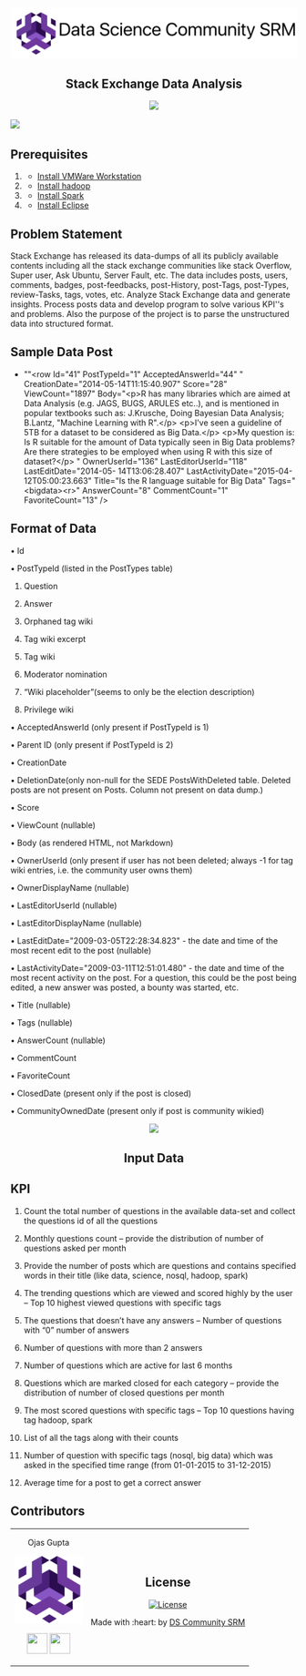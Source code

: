 <p align="center">
<a href="https://dscommunity.in">
	<img src="https://github.com/Data-Science-Community-SRM/template/blob/master/Header.png?raw=true" />
</a>
	<h2 align="center"> Stack Exchange Data Analysis </h2>
	
	
<p align="center">
	<img src="https://upload.wikimedia.org/wikipedia/commons/6/6f/Stack_Exchange_Logo.png" />
	</p>

<p align="left">
	<img src="https://cdn4.iconfinder.com/data/icons/logos-and-brands/512/318_Stack_Overflow_logo-512.png" />
	</p>

## Prerequisites

1. - [Install VMWare Workstation ](https://youtu.be/9QXXyG0hKtI)
2. - [Install hadoop](https://youtu.be/_2TsIFz4s7k)
3. - [Install Spark](https://youtu.be/GNTNtPRMi3Q)
4. - [Install Eclipse](https://youtu.be/Vc3z48_Gx3E)

## Problem Statement

 Stack Exchange has released its data-dumps of all its publicly available contents including all the stack exchange communities like stack Overflow, Super user, Ask Ubuntu, Server Fault, etc. The data includes posts, users, comments, badges, post-feedbacks, post-History, post-Tags, post-Types, review-Tasks, tags, votes, etc. Analyze Stack Exchange data and generate insights. Process posts data and develop program to solve various KPI''s and problems. Also the purpose of the project is to parse the unstructured data into structured format.

## Sample Data Post
- ""<row Id="41" PostTypeId="1" AcceptedAnswerId="44" "
  CreationDate="2014-05-14T11:15:40.907"
   Score="28" ViewCount="1897" Body="&lt;p&gt;R has many libraries which are aimed
   at Data Analysis
  (e.g.   JAGS, BUGS, ARULES etc..), and is mentioned in popular textbooks such 
   as: J.Krusche, Doing
 Bayesian Data Analysis; B.Lantz, &quot;Machine Learning with
  R&quot;.&lt;/p&gt;&#xA;&#xA;&lt;p&gt;I've seen a guideline of 5TB for a dataset 
 to be considered as
Big   Data.&lt;/p&gt;&#xA;&#xA;&lt;p&gt;My question is: Is R suitable for the 
amount of Data typically
seen in Big Data problems? &#xA;Are there strategies to be employed when using 
R with this size of
dataset?&lt;/p&gt;&#xA;" OwnerUserId="136" LastEditorUserId="118" 
LastEditDate="2014-05-
14T13:06:28.407"  LastActivityDate="2015-04-12T05:00:23.663"  Title="Is the R 
language suitable for Big
Data" Tags="&lt;bigdata&gt;&lt;r&gt;" AnswerCount="8" CommentCount="1" 
FavoriteCount="13" />

## Format of Data
•     Id

•     PostTypeId (listed in the PostTypes table)

1.    Question

2.    Answer

3.    Orphaned tag wiki

4.    Tag wiki excerpt

5.    Tag wiki

6.    Moderator nomination

7.    “Wiki placeholder”(seems to only be the election description)

8.    Privilege wiki

•     AcceptedAnswerId (only present if PostTypeId is 1)

•     Parent ID (only present if PostTypeId is 2)

•     CreationDate

•     DeletionDate(only non-null for the SEDE PostsWithDeleted table. Deleted 
posts are not present
on Posts. Column not present on data dump.)

•     Score

•     ViewCount (nullable)

•     Body (as rendered HTML, not Markdown)

•     OwnerUserId (only present if user has not been deleted; always -1 for tag 
wiki entries, i.e. the
community user owns them)

•     OwnerDisplayName (nullable)

•     LastEditorUserId (nullable)

•     LastEditorDisplayName (nullable)

•     LastEditDate="2009-03-05T22:28:34.823"  - the date and time of the most 
recent edit to the post
(nullable)

•     LastActivityDate="2009-03-11T12:51:01.480"  - the date and time of the 
most recent activity on
the post. For a question, this could be the post being edited, a new answer was 
posted, a bounty
was started, etc.

•     Title (nullable)

•     Tags (nullable)

•     AnswerCount (nullable)

•     CommentCount

•     FavoriteCount

•     ClosedDate (present only if the post is closed)

•     CommunityOwnedDate (present only if post is community wikied)

<p align="center">
	<img src="https://www.linkpicture.com/q/Data_1.png" />
</a>
	<h2 align="center"> Input Data </h2>



## KPI

1.    Count the total number of questions in the available data-set and collect 
the questions id of all
the questions

2.    Monthly questions count – provide the distribution of number of questions 
asked per month

3.    Provide the number of posts which are questions and contains specified 
words in their title (like
data, science, nosql, hadoop, spark)

4.    The trending questions which are viewed  and scored highly by the user – 
Top 10 highest viewed
questions with specific tags

5.    The questions that doesn’t have any answers – Number of questions with 
“0” number of
answers

6.    Number of questions with more than 2 answers

7.    Number of questions which are active for last 6 months

8.    Questions which are marked closed for each category – provide the 
distribution of number of
closed questions per month

9.    The most scored questions with specific tags – Top 10 questions having 
tag hadoop, spark

10.  List of all the tags along with their counts

11.  Number of question with specific tags (nosql, big data) which was asked in 
the specified time
range (from 01-01-2015  to 31-12-2015)

12.  Average time for a post to get a correct answer

## Contributors

<table>
<tr align="center">
<td>

Ojas Gupta

<p align="center">
<img src = "https://github.com/Data-Science-Community-SRM/template/blob/master/logo-light.png?raw=true"  height="120" alt="Your Name Here (Insert Your Image Link In Src">
</p>
<p align="center">
<a href = "https://github.com/oojas"><img src = "http://www.iconninja.com/files/241/825/211/round-collaboration-social-github-code-circle-network-icon.svg" width="36" height = "36"/></a>
<a href = "https://www.linkedin.com/in/ojasgupta13/">
<img src = "http://www.iconninja.com/files/863/607/751/network-linkedin-social-connection-circular-circle-media-icon.svg" width="36" height="36"/>
</a>
</p>
</td>

<td>

## License
[![License](http://img.shields.io/:license-mit-blue.svg?style=flat-square)](http://badges.mit-license.org)

<p align="center">
	Made with :heart: by <a href="https://dscommunity.in">DS Community SRM</a>
</p>
